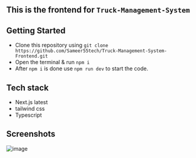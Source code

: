 ## This is the frontend for `Truck-Management-System`

## Getting Started

- Clone this repository using `git clone https://github.com/Sameer55tech/Truck-Management-System-Frontend.git`
- Open the terminal & run `npm i`
- After `npm i` is done use `npm run dev` to start the code.

## Tech stack
- Next.js latest
- tailwind css
- Typescript

## Screenshots

![image](https://github.com/user-attachments/assets/320c3161-4b99-46ae-aca9-6c9001608a65)

